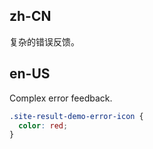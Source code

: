 ## zh-CN

复杂的错误反馈。

## en-US

Complex error feedback.

```css
.site-result-demo-error-icon {
  color: red;
}
```
